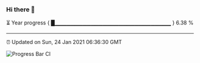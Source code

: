 ### Hi there 👋

⏳ Year progress { █▁▁▁▁▁▁▁▁▁▁▁▁▁▁▁▁▁▁▁▁▁▁▁▁▁▁▁▁▁ } 6.38 %

---

⏰ Updated on Sun, 24 Jan 2021 06:36:30 GMT

![Progress Bar CI](https://github.com/liununu/liununu/workflows/Progress%20Bar%20CI/badge.svg)
